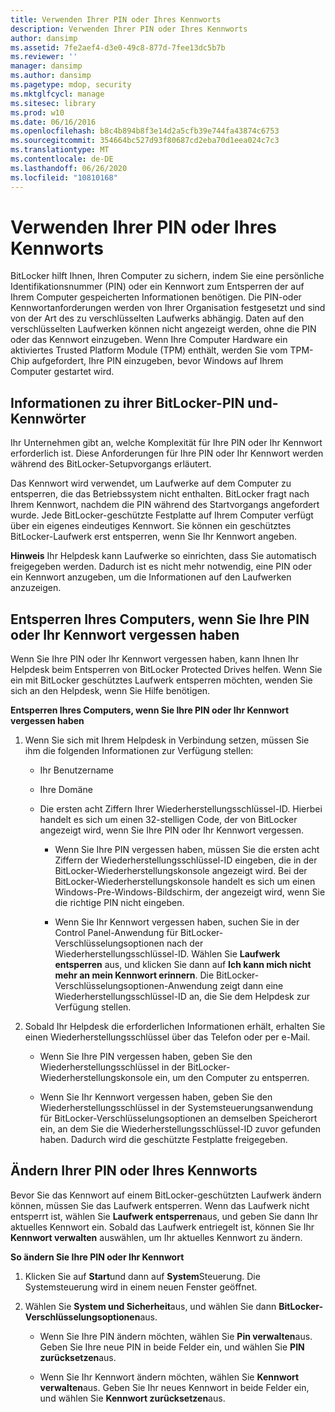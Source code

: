 ```yaml
---
title: Verwenden Ihrer PIN oder Ihres Kennworts
description: Verwenden Ihrer PIN oder Ihres Kennworts
author: dansimp
ms.assetid: 7fe2aef4-d3e0-49c8-877d-7fee13dc5b7b
ms.reviewer: ''
manager: dansimp
ms.author: dansimp
ms.pagetype: mdop, security
ms.mktglfcycl: manage
ms.sitesec: library
ms.prod: w10
ms.date: 06/16/2016
ms.openlocfilehash: b8c4b894b8f3e14d2a5cfb39e744fa43874c6753
ms.sourcegitcommit: 354664bc527d93f80687cd2eba70d1eea024c7c3
ms.translationtype: MT
ms.contentlocale: de-DE
ms.lasthandoff: 06/26/2020
ms.locfileid: "10810168"
---
```

# Verwenden Ihrer PIN oder Ihres Kennworts


BitLocker hilft Ihnen, Ihren Computer zu sichern, indem Sie eine persönliche Identifikationsnummer (PIN) oder ein Kennwort zum Entsperren der auf Ihrem Computer gespeicherten Informationen benötigen. Die PIN-oder Kennwortanforderungen werden von Ihrer Organisation festgesetzt und sind von der Art des zu verschlüsselten Laufwerks abhängig. Daten auf den verschlüsselten Laufwerken können nicht angezeigt werden, ohne die PIN oder das Kennwort einzugeben. Wenn Ihre Computer Hardware ein aktiviertes Trusted Platform Module (TPM) enthält, werden Sie vom TPM-Chip aufgefordert, Ihre PIN einzugeben, bevor Windows auf Ihrem Computer gestartet wird.

## Informationen zu ihrer BitLocker-PIN und-Kennwörter


Ihr Unternehmen gibt an, welche Komplexität für Ihre PIN oder Ihr Kennwort erforderlich ist. Diese Anforderungen für Ihre PIN oder Ihr Kennwort werden während des BitLocker-Setupvorgangs erläutert.

Das Kennwort wird verwendet, um Laufwerke auf dem Computer zu entsperren, die das Betriebssystem nicht enthalten. BitLocker fragt nach Ihrem Kennwort, nachdem die PIN während des Startvorgangs angefordert wurde. Jede BitLocker-geschützte Festplatte auf Ihrem Computer verfügt über ein eigenes eindeutiges Kennwort. Sie können ein geschütztes BitLocker-Laufwerk erst entsperren, wenn Sie Ihr Kennwort angeben.

**Hinweis**  Ihr Helpdesk kann Laufwerke so einrichten, dass Sie automatisch freigegeben werden. Dadurch ist es nicht mehr notwendig, eine PIN oder ein Kennwort anzugeben, um die Informationen auf den Laufwerken anzuzeigen.

 

## Entsperren Ihres Computers, wenn Sie Ihre PIN oder Ihr Kennwort vergessen haben


Wenn Sie Ihre PIN oder Ihr Kennwort vergessen haben, kann Ihnen Ihr Helpdesk beim Entsperren von BitLocker Protected Drives helfen. Wenn Sie ein mit BitLocker geschütztes Laufwerk entsperren möchten, wenden Sie sich an den Helpdesk, wenn Sie Hilfe benötigen.

**Entsperren Ihres Computers, wenn Sie Ihre PIN oder Ihr Kennwort vergessen haben**

1.  Wenn Sie sich mit Ihrem Helpdesk in Verbindung setzen, müssen Sie ihm die folgenden Informationen zur Verfügung stellen:

    -   Ihr Benutzername

    -   Ihre Domäne

    -   Die ersten acht Ziffern Ihrer Wiederherstellungsschlüssel-ID. Hierbei handelt es sich um einen 32-stelligen Code, der von BitLocker angezeigt wird, wenn Sie Ihre PIN oder Ihr Kennwort vergessen.

        -   Wenn Sie Ihre PIN vergessen haben, müssen Sie die ersten acht Ziffern der Wiederherstellungsschlüssel-ID eingeben, die in der BitLocker-Wiederherstellungskonsole angezeigt wird. Bei der BitLocker-Wiederherstellungskonsole handelt es sich um einen Windows-Pre-Windows-Bildschirm, der angezeigt wird, wenn Sie die richtige PIN nicht eingeben.

        -   Wenn Sie Ihr Kennwort vergessen haben, suchen Sie in der Control Panel-Anwendung für BitLocker-Verschlüsselungsoptionen nach der Wiederherstellungsschlüssel-ID. Wählen Sie **Laufwerk entsperren** aus, und klicken Sie dann auf **Ich kann mich nicht mehr an mein Kennwort erinnern**. Die BitLocker-Verschlüsselungsoptionen-Anwendung zeigt dann eine Wiederherstellungsschlüssel-ID an, die Sie dem Helpdesk zur Verfügung stellen.

2.  Sobald Ihr Helpdesk die erforderlichen Informationen erhält, erhalten Sie einen Wiederherstellungsschlüssel über das Telefon oder per e-Mail.

    -   Wenn Sie Ihre PIN vergessen haben, geben Sie den Wiederherstellungsschlüssel in der BitLocker-Wiederherstellungskonsole ein, um den Computer zu entsperren.

    -   Wenn Sie Ihr Kennwort vergessen haben, geben Sie den Wiederherstellungsschlüssel in der Systemsteuerungsanwendung für BitLocker-Verschlüsselungsoptionen an demselben Speicherort ein, an dem Sie die Wiederherstellungsschlüssel-ID zuvor gefunden haben. Dadurch wird die geschützte Festplatte freigegeben.

## Ändern Ihrer PIN oder Ihres Kennworts


Bevor Sie das Kennwort auf einem BitLocker-geschützten Laufwerk ändern können, müssen Sie das Laufwerk entsperren. Wenn das Laufwerk nicht entsperrt ist, wählen Sie **Laufwerk entsperren**aus, und geben Sie dann Ihr aktuelles Kennwort ein. Sobald das Laufwerk entriegelt ist, können Sie Ihr **Kennwort verwalten** auswählen, um Ihr aktuelles Kennwort zu ändern.

**So ändern Sie Ihre PIN oder Ihr Kennwort**

1.  Klicken Sie auf **Start**und dann auf **System**Steuerung. Die Systemsteuerung wird in einem neuen Fenster geöffnet.

2.  Wählen Sie **System und Sicherheit**aus, und wählen Sie dann **BitLocker-Verschlüsselungsoptionen**aus.

    -   Wenn Sie Ihre PIN ändern möchten, wählen Sie **Pin verwalten**aus. Geben Sie Ihre neue PIN in beide Felder ein, und wählen Sie **PIN zurücksetzen**aus.

    -   Wenn Sie Ihr Kennwort ändern möchten, wählen Sie **Kennwort verwalten**aus. Geben Sie Ihr neues Kennwort in beide Felder ein, und wählen Sie **Kennwort zurücksetzen**aus.

 

 





